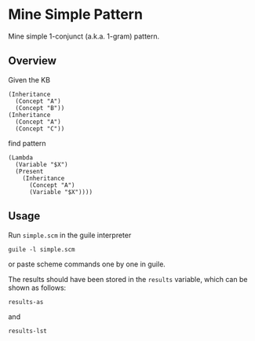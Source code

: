 # Mine Simple Pattern

Mine simple 1-conjunct (a.k.a. 1-gram) pattern.

## Overview

Given the KB
```
(Inheritance
  (Concept "A")
  (Concept "B"))
(Inheritance
  (Concept "A")
  (Concept "C"))
```
find pattern
```
(Lambda
  (Variable "$X")
  (Present
    (Inheritance
      (Concept "A")
      (Variable "$X"))))
```

## Usage

Run `simple.scm` in the guile interpreter

```
guile -l simple.scm
```

or paste scheme commands one by one in guile.

The results should have been stored in the `results` variable, which
can be shown as follows:

```scheme
results-as
```

and

```scheme
results-lst
```
